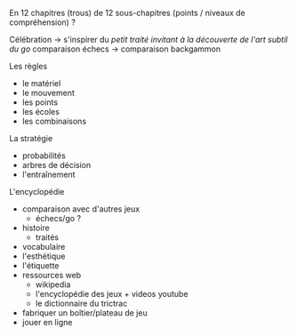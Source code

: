En 12 chapitres (trous) de 12 sous-chapitres (points / niveaux de compréhension) ?

Célébration -> s'inspirer du _petit traité invitant à la découverte de l'art subtil du go_
comparaison échecs -> comparaison backgammon

Les règles
- le matériel
- le mouvement
- les points
- les écoles
- les combinaisons


La stratégie
- probabilités
- arbres de décision
- l'entraînement

L'encyclopédie
- comparaison avec d'autres jeux
  - échecs/go ?
- histoire
  - traités
- vocabulaire
- l'esthétique
- l'étiquette
- ressources web
  - wikipedia
  - l'encyclopédie des jeux + videos youtube
  - le dictionnaire du trictrac
- fabriquer un boîtier/plateau de jeu 
- jouer en ligne
